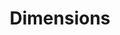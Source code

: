 ---
bigquery: https://console.cloud.google.com/bigquery?p=covid-19-dimensions-ai&page=table&d=data&t=publications
contributors: Digital Science, https://www.digital-science.com/
cost: Free for personal, non-commercial use.
description: Dimensions contains more than 100 million publications, ranging from
  articles published in scholarly journals, books and book chapters, to preprints
  and conference proceedings. All publications are contextualized with linked data
  sets, funding, publications, patents, clinical trials, and policy documents. You
  can also view associated categories, funders, institutions, and researcher profiles.
documentation: https://docs.dimensions.ai/bigquery/index.html
last_edit: 04/13/2022, 08:32:33
location: https://www.dimensions.ai/products/free/
maintained_by: Digital Science, https://www.digital-science.com/
schema_fields:
- funding_eur
- conditions
- category_sdg
- address
- funding_nzd
- funder_org_cities
- funder_countries
- funding_jpy
- research_org_city_names
- application_number
- registry
- end_date
- volume
- issue
- parent_id
- funding_gbp
- category_hrcs_rac
- metrics
- book_title
- status
- expiration_date
- links
- filing_status
- category_bra
- linkout
- research_org_cities
- current_assignee
- journal_lists
- resulting_publication_ids
- assignee_countries
- publisher
- types
- original_assignee
- interventions
- original_title
- funding_chf
- end_year
- ipcr
- brief_title
- active_years
- date_imported_gbq
- funder_org_state_codes
- investigators
- patent_ids
- expiration_year
- date_normal
- funder_org_countries
- relationships
- citation_string
- category_hra
- date_modified
- research_org_state_codes
- granted_date
- mesh_headings
- reference_ids
- year
- email_address
- category_icrp_cso
- subtitles
- legal_status
- kind
- aliases
- supporting_grant_ids
- category_icrp_ct
- name
- start_year
- family_members_ids
- source_id
- grant_number
- external_ids
- associated_publication_doi
- associated_publication_arxiv_id
- date_inserted
- research_orgs
- pages
- priority_year
- research_org_countries
- created_date
- acronym
- categories
- cited_by_ids
- legal_events
- foa_number
- funding_details
- associated_publication_id
- repository_name
- citations_count
- embargo_date
- open_access_categories
- date_print
- phase
- acronyms
- original_assignee_countries
- established
- doi
- id
- funder_orgs
- category_hrcs_hc
- clinical_trial_ids
- granted_year
- license
- funding_cny
- category_rcdc
- repository_url
- publication_ids
- current_assignee_countries
- organisation_details
- book_series_title
- funder_org_acronyms
- filing_year
- acknowledgements
- arxiv_id
- gender
- repository_id
- current_assignee_orgs
- associated_publication_pmid
- funding_usd
- concepts
- research_org_country_names
- publication_year
- abstract
- priority_date
- jurisdiction
- funding_aud
- date
- editors
- associated_grant_ids
- authors
- funding_currency
- original_assignee_orgs
- start_date
- filing_date
- date_online
- mesh_terms
- research_org_state_names
- isbn
- family_id
- funder_org
- wikipedia_url
- citations
- altmetrics
- labels
- title
- publication_date
- type
- journal
- eisbn
- family_count
- category_for
- original_abstract
- category_uoa
- resulting_publication_doi
- researcher_ids
- funding_amount
- inventor_names
- assignee_orgs
- cpc
- pmid
- open_access_categories_v2
- conference
- description
- funding_cad
- proceedings_title
- pmcid
- language
shortname: dimensions
tags:
- scholarly literature
- patents
- funding
- clinical trials
- academic profiles
terms_of_use: 'Use of both the Dimensions COVID-19 dataset and full Dimensions dataset
  are subject to the Dimensions Terms of use: https://www.dimensions.ai/policies-terms-legal '
title: Dimensions
uuid: dcff88bd-fe6b-4fdb-8159-809bf9d7bc1c
---